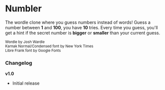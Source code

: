 # Numbler
The wordle clone where you guess numbers instead of words!
Guess a number between **1** and **100**, you have **10** tries. Every time you guess, you'll get a hint if the secret number is **bigger** or **smaller** than your current guess.

<sub>Wordle by Josh Wardle</sub><br>
<sub>Karnak Normal/Condensed font by New York Times</sub><br>
<sub>Libre Frank font by Google Fonts</sub>

### Changelog
**v1.0**
- Initial release 
